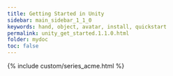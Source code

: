 ```yaml
---
title: Getting Started in Unity
sidebar: main_sidebar_1_1_0
keywords: hand, object, avatar, install, quickstart
permalink: unity_get_started.1.1.0.html
folder: mydoc
toc: false
---
```

 
{% include custom/series_acme.html %}
